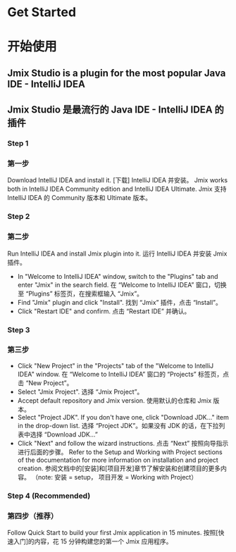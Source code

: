 # Get Started
# 开始使用

## Jmix Studio is a plugin for the most popular Java IDE - IntelliJ IDEA
## Jmix Studio 是最流行的 Java IDE - IntelliJ IDEA 的插件

### Step 1
### 第一步
Download IntelliJ IDEA and install it.
[下载] IntelliJ IDEA 并安装。
Jmix works both in IntelliJ IDEA Community edition and IntelliJ IDEA Ultimate.
Jmix 支持 IntelliJ IDEA 的 Community 版本和 Ultimate 版本。

### Step 2
### 第二步
Run IntelliJ IDEA and install Jmix plugin into it.
运行 IntelliJ IDEA 并安装 Jmix 插件。
- In "Welcome to IntelliJ IDEA" window, switch to the "Plugins" tab and enter "Jmix" in the search field.
  在 “Welcome to IntelliJ IDEA” 窗口，切换至 “Plugins” 标签页，在搜索框输入 “Jmix”。
- Find "Jmix" plugin and click "Install".
  找到 “Jmix” 插件，点击 “Install”。
- Click "Restart IDE" and confirm.
  点击 “Restart IDE” 并确认。

### Step 3
### 第三步
- Click "New Project" in the "Projects" tab of the "Welcome to IntelliJ IDEA" window.
  在 “Welcome to IntelliJ IDEA” 窗口的 “Projects” 标签页，点击 “New Project”。
- Select "Jmix Project".
  选择 “Jmix Project”。
- Accept default repository and Jmix version.
  使用默认的仓库和 Jmix 版本。
- Select "Project JDK". If you don't have one, click "Download JDK..." item in the drop-down list.
  选择 “Project JDK”。如果没有 JDK 的话，在下拉列表中选择 “Download JDK...”
- Click "Next" and follow the wizard instructions.
  点击 “Next” 按照向导指示进行后面的步骤。
Refer to the Setup and Working with Project sections of the documentation for more information on installation and project creation.
参阅文档中的[安装]和[项目开发]章节了解安装和创建项目的更多内容。
（note: 安装 = setup， 项目开发 = Working with Project）

### Step 4 (Recommended)
### 第四步（推荐）
Follow Quick Start to build your first Jmix application in 15 minutes.
按照[快速入门]的内容，花 15 分钟构建您的第一个 Jmix 应用程序。
